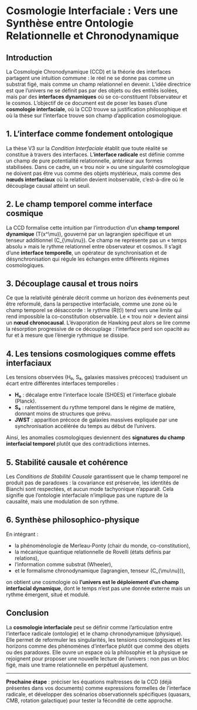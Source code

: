 # Cosmologie Interfaciale : Vers une Synthèse entre Ontologie Relationnelle et Chronodynamique

## Introduction

La Cosmologie Chronodynamique (CCD) et la théorie des interfaces partagent une intuition commune : le réel ne se donne pas comme un substrat figé, mais comme un champ relationnel en devenir. L’idée directrice est que l’univers ne se définit pas par des objets ou des entités isolées, mais par des **interfaces dynamiques** où se co-constituent l’observateur et le cosmos. L’objectif de ce document est de poser les bases d’une **cosmologie interfaciale**, où la CCD trouve sa justification philosophique et où la thèse sur l’interface trouve son champ d’application cosmologique.

## 1. L’interface comme fondement ontologique

La thèse V3 sur la *Condition Interfaciale* établit que toute réalité se constitue à travers des interfaces. L’**interface radicale** est définie comme un champ de pure potentialité relationnelle, antérieur aux formes stabilisées. Dans ce cadre, un « trou noir » ou une singularité cosmologique ne doivent pas être vus comme des objets mystérieux, mais comme des **nœuds interfaciaux** où la relation devient inobservable, c’est-à-dire où le découplage causal atteint un seuil.

## 2. Le champ temporel comme interface cosmique

La CCD formalise cette intuition par l’introduction d’un **champ temporel dynamique** \(T(x^\mu)\), gouverné par un lagrangien spécifique et un tenseur additionnel \(C_{\mu\nu}\). Ce champ ne représente pas un « temps absolu » mais le rythme relationnel entre observateur et cosmos. Il s’agit d’une **interface temporelle**, un opérateur de synchronisation et de désynchronisation qui régule les échanges entre différents régimes cosmologiques.

## 3. Découplage causal et trous noirs

Ce que la relativité générale décrit comme un horizon des événements peut être reformulé, dans la perspective interfaciale, comme une zone où le champ temporel se désaccorde : le rythme \(R(t)\) tend vers une limite qui rend impossible la co-constitution observable. Le « trou noir » devient ainsi un **nœud chronocausal**. L’évaporation de Hawking peut alors se lire comme la résorption progressive de ce découplage : l’interface perd son opacité au fur et à mesure que l’énergie rythmique se dissipe.

## 4. Les tensions cosmologiques comme effets interfaciaux

Les tensions observées (H₀, S₈, galaxies massives précoces) traduisent un écart entre différentes interfaces temporelles :
- **H₀** : décalage entre l’interface locale (SH0ES) et l’interface globale (Planck).
- **S₈** : ralentissement du rythme temporel dans le régime de matière, donnant moins de structures que prévu.
- **JWST** : apparition précoce de galaxies massives expliquée par une synchronisation accélérée du temps au début de l’univers.

Ainsi, les anomalies cosmologiques deviennent des **signatures du champ interfacial temporel** plutôt que des contradictions internes.

## 5. Stabilité causale et cohérence

Les *Conditions de Stabilité Causale* garantissent que le champ temporel ne produit pas de paradoxes : la covariance est préservée, les identités de Bianchi sont respectées, et aucun mode tachyonique n’apparaît. Cela signifie que l’ontologie interfaciale n’implique pas une rupture de la causalité, mais une modulation de son rythme.

## 6. Synthèse philosophico-physique

En intégrant :
- la phénoménologie de Merleau-Ponty (chair du monde, co-constitution),
- la mécanique quantique relationnelle de Rovelli (états définis par relations),
- l’information comme substrat (Wheeler),
- et le formalisme chronodynamique (lagrangien, tenseur \(C_{\mu\nu}\)),

on obtient une cosmologie où **l’univers est le déploiement d’un champ interfacial dynamique**, dont le temps n’est pas une donnée externe mais un rythme émergent, situé et modulé.

## Conclusion

La **cosmologie interfaciale** peut se définir comme l’articulation entre l’interface radicale (ontologie) et le champ chronodynamique (physique). Elle permet de reformuler les singularités, les tensions cosmologiques et les horizons comme des phénomènes d’interface plutôt que comme des objets ou des paradoxes. Elle ouvre un espace où la philosophie et la physique se rejoignent pour proposer une nouvelle lecture de l’univers : non pas un bloc figé, mais une trame relationnelle en perpétuel ajustement.

---

**Prochaine étape** : préciser les équations maîtresses de la CCD (déjà présentes dans vos documents) comme expressions formelles de l’interface radicale, et développer des scénarios observationnels spécifiques (quasars, CMB, rotation galactique) pour tester la fécondité de cette approche.

